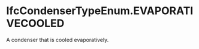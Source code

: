 IfcCondenserTypeEnum.EVAPORATIVECOOLED
======================================
A condenser that is cooled evaporatively.


